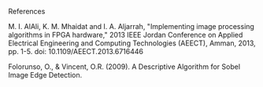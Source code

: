 References

M. I. AlAli, K. M. Mhaidat and I. A. Aljarrah, "Implementing image processing algorithms in FPGA hardware," 2013 IEEE Jordan Conference on Applied Electrical Engineering and Computing Technologies (AEECT), Amman, 2013, pp. 1-5.
doi: 10.1109/AEECT.2013.6716446

Folorunso, O., & Vincent, O.R. (2009). A Descriptive Algorithm for Sobel Image Edge Detection.
